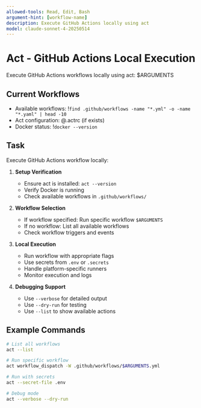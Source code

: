 ```yaml
---
allowed-tools: Read, Edit, Bash
argument-hint: [workflow-name]
description: Execute GitHub Actions locally using act
model: claude-sonnet-4-20250514
---
```


# Act - GitHub Actions Local Execution

Execute GitHub Actions workflows locally using act: $ARGUMENTS

## Current Workflows

- Available workflows: !`find .github/workflows -name "*.yml" -o -name "*.yaml" | head -10`
- Act configuration: @.actrc (if exists)
- Docker status: !`docker --version`

## Task

Execute GitHub Actions workflow locally:

1. **Setup Verification**
   - Ensure act is installed: `act --version`
   - Verify Docker is running
   - Check available workflows in `.github/workflows/`

2. **Workflow Selection**
   - If workflow specified: Run specific workflow `$ARGUMENTS`
   - If no workflow: List all available workflows
   - Check workflow triggers and events

3. **Local Execution**
   - Run workflow with appropriate flags
   - Use secrets from `.env` or `.secrets`
   - Handle platform-specific runners
   - Monitor execution and logs

4. **Debugging Support**
   - Use `--verbose` for detailed output
   - Use `--dry-run` for testing
   - Use `--list` to show available actions

## Example Commands

```bash
# List all workflows
act --list

# Run specific workflow
act workflow_dispatch -W .github/workflows/$ARGUMENTS.yml

# Run with secrets
act --secret-file .env

# Debug mode
act --verbose --dry-run
```
